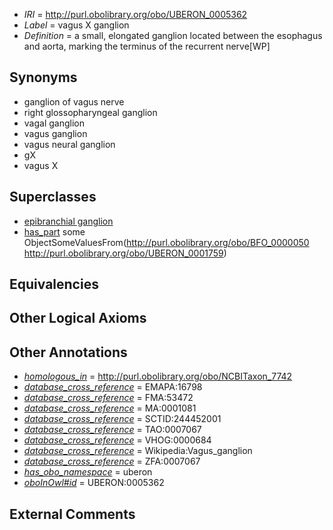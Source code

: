  * *IRI* = http://purl.obolibrary.org/obo/UBERON_0005362
 * *Label* = vagus X ganglion
 * *Definition* = a small, elongated ganglion located between the esophagus and aorta, marking the terminus of the recurrent nerve[WP]

## Synonyms

 * ganglion of vagus nerve
 * right glossopharyngeal ganglion
 * vagal ganglion
 * vagus ganglion
 * vagus neural ganglion
 * gX
 * vagus X

## Superclasses

 * [epibranchial ganglion](../../UBERON/27/UBERON_0009127.md)
 * [has_part](../../BFO/51/BFO_0000051.md) some ObjectSomeValuesFrom(<http://purl.obolibrary.org/obo/BFO_0000050> <http://purl.obolibrary.org/obo/UBERON_0001759>)

## Equivalencies


## Other Logical Axioms


## Other Annotations

 * *[homologous_in](../../core#homologous/in/core#homologous_in.md)* = http://purl.obolibrary.org/obo/NCBITaxon_7742
 * *[database_cross_reference](../../ef/oboInOwl#hasDbXref.md)* = EMAPA:16798
 * *[database_cross_reference](../../ef/oboInOwl#hasDbXref.md)* = FMA:53472
 * *[database_cross_reference](../../ef/oboInOwl#hasDbXref.md)* = MA:0001081
 * *[database_cross_reference](../../ef/oboInOwl#hasDbXref.md)* = SCTID:244452001
 * *[database_cross_reference](../../ef/oboInOwl#hasDbXref.md)* = TAO:0007067
 * *[database_cross_reference](../../ef/oboInOwl#hasDbXref.md)* = VHOG:0000684
 * *[database_cross_reference](../../ef/oboInOwl#hasDbXref.md)* = Wikipedia:Vagus_ganglion
 * *[database_cross_reference](../../ef/oboInOwl#hasDbXref.md)* = ZFA:0007067
 * *[has_obo_namespace](../../ce/oboInOwl#hasOBONamespace.md)* = uberon
 * *[oboInOwl#id](../../id/oboInOwl#id.md)* = UBERON:0005362

## External Comments


